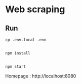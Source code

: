 # Web scraping

## Run
    cp .env.local .env


    npm install


    npm start



Homepage : http://localhost:8080
